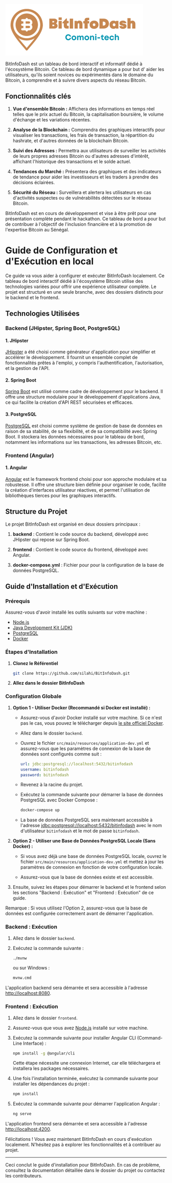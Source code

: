 ![Image description](images/BitInfoDash-logo.png)

BitInfoDash est un tableau de bord interactif et informatif dédié à l'écosystème Bitcoin. Ce tableau de bord dynamique a pour but d’ aider les utilisateurs, qu'ils soient novices ou expérimentés dans le domaine du Bitcoin, à comprendre et à suivre divers aspects du réseau Bitcoin.

## Fonctionnalités clés 

1. **Vue d'ensemble Bitcoin :** Affichera des informations en temps réel telles que le prix actuel du Bitcoin, la capitalisation boursière, le volume d'échange et les variations récentes.

2. **Analyse de la Blockchain :** Comprendra des graphiques interactifs pour visualiser les transactions, les frais de transaction, la répartition du hashrate, et d'autres données de la blockchain Bitcoin.

3. **Suivi des Adresses :** Permettra aux utilisateurs de surveiller les activités de leurs propres adresses Bitcoin ou d'autres adresses d'intérêt, affichant l'historique des transactions et le solde actuel.

4. **Tendances du Marché :** Présentera des graphiques et des indicateurs de tendance pour aider les investisseurs et les traders à prendre des décisions éclairées.

5. **Sécurité du Réseau :** Surveillera et alertera les utilisateurs en cas d'activités suspectes ou de vulnérabilités détectées sur le réseau Bitcoin.

BitInfoDash est en cours de développement et vise à être prêt pour une présentation complète pendant le hackathon. Ce tableau de bord a pour but de contribuer à l'objectif de l'inclusion financière et à la promotion de l'expertise Bitcoin au Sénégal.


# Guide de Configuration et d'Exécution en local

Ce guide va vous aider à configurer et exécuter BitInfoDash localement. Ce tableau de bord interactif dédié à l'écosystème Bitcoin utilise des technologies variées pour offrir une expérience utilisateur complète. Le projet est structuré en une seule branche, avec des dossiers distincts pour le backend et le frontend.

## Technologies Utilisées

### Backend (JHipster, Spring Boot, PostgreSQL)

#### 1. JHipster

[JHipster](https://www.jhipster.tech/) a été choisi comme générateur d'application pour simplifier et accélérer le développement. Il fournit un ensemble complet de fonctionnalités prêtes à l'emploi, y compris l'authentification, l'autorisation, et la gestion de l'API.

#### 2. Spring Boot

[Spring Boot](https://spring.io/projects/spring-boot) est utilisé comme cadre de développement pour le backend. Il offre une structure modulaire pour le développement d'applications Java, ce qui facilite la création d'API REST sécurisées et efficaces.

#### 3. PostgreSQL

[PostgreSQL](https://www.postgresql.org/) est choisi comme système de gestion de base de données en raison de sa stabilité, de sa flexibilité, et de sa compatibilité avec Spring Boot. Il stockera les données nécessaires pour le tableau de bord, notamment les informations sur les transactions, les adresses Bitcoin, etc.

### Frontend (Angular)

#### 1. Angular

[Angular](https://angular.io/) est le framework frontend choisi pour son approche modulaire et sa robustesse. Il offre une structure bien définie pour organiser le code, facilite la création d'interfaces utilisateur réactives, et permet l'utilisation de bibliothèques tierces pour les graphiques interactifs.

## Structure du Projet

Le projet BitInfoDash est organisé en deux dossiers principaux :

1. **backend** : Contient le code source du backend, développé avec JHipster qui repose sur Spring Boot.
   
2. **frontend** : Contient le code source du frontend, développé avec Angular.

3. **docker-compose.yml** : Fichier pour pour la configuration de la base de données PostgreSQL.

## Guide d'Installation et d'Exécution

### Prérequis

Assurez-vous d'avoir installé les outils suivants sur votre machine :

- [Node.js](https://nodejs.org/)
- [Java Development Kit (JDK)](https://www.oracle.com/java/technologies/javase-downloads.html)
- [PostgreSQL](https://www.postgresql.org/download/)
- [Docker](https://www.docker.com/get-started)

### Étapes d'Installation

1. **Clonez le Référentiel**

    ```bash
    git clone https://github.com/silahi/BitInfoDash.git
    ```

2. **Allez dans le dossier BitInfoDash**


### Configuration Globale

1. **Option 1 - Utiliser Docker (Recommandé si Docker est installé) :**

    - Assurez-vous d'avoir Docker installé sur votre machine. Si ce n'est pas le cas, vous pouvez le télécharger depuis [le site officiel Docker](https://www.docker.com/get-started).

    - Allez dans le dossier `backend`.

    - Ouvrez le fichier `src/main/resources/application-dev.yml` et assurez-vous que les paramètres de connexion de la base de données sont configurés comme suit :

        ```yaml
        url: jdbc:postgresql://localhost:5432/bitinfodash
        username: bitinfodash
        password: bitinfodash
        ```

    - Revenez à la racine du projet.

    - Exécutez la commande suivante pour démarrer la base de données PostgreSQL avec Docker Compose :

        ```bash
        docker-compose up
        ```

    - La base de données PostgreSQL sera maintenant accessible à l'adresse [jdbc:postgresql://localhost:5432/bitinfodash](jdbc:postgresql://localhost:5432/bitinfodash) avec le nom d'utilisateur `bitinfodash` et le mot de passe `bitinfodash`.

2. **Option 2 - Utiliser une Base de Données PostgreSQL Locale (Sans Docker) :**

    - Si vous avez déjà une base de données PostgreSQL locale, ouvrez le fichier `src/main/resources/application-dev.yml` et mettez à jour les paramètres de connexion en fonction de votre configuration locale.

    - Assurez-vous que la base de données existe et est accessible.

3. Ensuite, suivez les étapes pour démarrer le backend et le frontend selon les sections "Backend : Exécution" et "Frontend : Exécution" de ce guide.

Remarque : Si vous utilisez l'Option 2, assurez-vous que la base de données est configurée correctement avant de démarrer l'application.



  ### Backend : Exécution

1. Allez dans le dossier `backend`.
    
2. Exécutez la commande suivante :

    ```bash
    ./mvnw
    ```

   ou sur Windows :

    ```bash
    mvnw.cmd
    ```

L'application backend sera démarrée et sera accessible à l'adresse [http://localhost:8080](http://localhost:8080).


### Frontend : Exécution

1. Allez dans le dossier `frontend`.

2. Assurez-vous que vous avez [Node.js](https://nodejs.org/) installé sur votre machine.

3. Exécutez la commande suivante pour installer Angular CLI (Command-Line Interface) :

    ```bash
    npm install -g @angular/cli
    ```

   Cette étape nécessite une connexion Internet, car elle téléchargera et installera les packages nécessaires.

4. Une fois l'installation terminée, exécutez la commande suivante pour installer les dépendances du projet :

    ```bash
    npm install
    ```

5. Exécutez la commande suivante pour démarrer l'application Angular :

    ```bash
    ng serve
    ```

L'application frontend sera démarrée et sera accessible à l'adresse [http://localhost:4200](http://localhost:4200).


Félicitations ! Vous avez maintenant BitInfoDash en cours d'exécution localement. N'hésitez pas à explorer les fonctionnalités et à contribuer au projet.

---

Ceci conclut le guide d'installation pour BitInfoDash. En cas de problème, consultez la documentation détaillée dans le dossier du projet ou contactez les contributeurs.